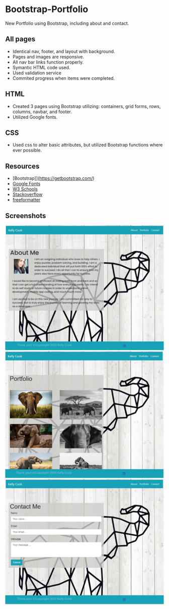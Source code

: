 # Bootstrap-Portfolio
New Portfolio using Bootstrap, including about and contact.
## All pages
- Identical nav, footer, and layout with background.
- Pages and images are responsive.
- All nav bar links function properly.
- Symantic HTML code used.
- Used validation service 
- Commited progress when items were completed.

## HTML
- Created 3 pages using Bootstrap utilizing: containers, grid forms, rows, columns, navbar, and footer.
- Utilized Google fonts.

## CSS
- Used css to alter basic attributes, but utilized Bootstrap functions where ever possible.

## Resources
- [Bootstrap]](https://getbootstrap.com/)
- [Google Fonts](https://fonts.google.com/)
- [W3 Schools](https://www.w3schools.com/)
- [Stackoverflow](https://stackoverflow.com/)
- [freeformatter](https://www.freeformatter.com/html-validator.html)

## Screenshots
![index.html](./assets/indexscreenshot.jpg)
![portfolio.html](./assets/portfolioscreenshot.jpg)
![contacts.html](./assets/contactscreenshot.jpg)
